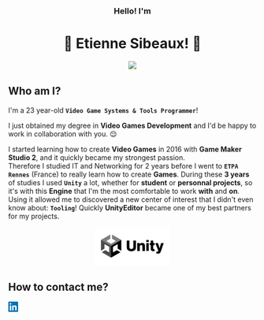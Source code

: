 <p align="center">

<h3 style="text-align: center;"> Hello! I'm</h3>

 <h1 style="text-align: center;"> 🍃 Etienne Sibeaux! 🍂 </h1>

 </p>



<p align="center">
<img src="https://tenor.com/view/smash-bros-gif-3802449.gif" width="" height=""/>
</p>

## Who am I?

I'm a 23 year-old **`Video Game Systems & Tools Programmer`**!  

I just obtained my degree in **Video Games Development** and I'd be happy to work in collaboration with you. 😌  

I started learning how to create **Video Games** in 2016 with **Game Maker Studio 2**, and it quickly became my strongest passion.  
Therefore I studied IT and Networking for 2 years before I went to **`ETPA Rennes`** (France) to really learn how to create **Games**. 
During these **3 years** of studies I used **`Unity`** a lot, whether for **student** or **personnal projects**, so it's with this 
**Engine** that I'm the most comfortable to work **with** and **on**. Using it allowed me to discovered a new center of interest that
I didn't even know about: **`Tooling`**! Quickly **UnityEditor** became one of my best partners for my projects.

<p align="center">
<img src="Resources/Images/I_UnityLogo.png" alt= “mdr” width="30%" height="30%">
</p>



## How to contact me?



[<img src="Resources/Images/I_LinkedinLogo.png" alt= “mdr” width="4%" height="4%">](https://www.linkedin.com/in/etienne-sibeaux-680612226/)